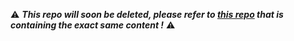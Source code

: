 :warning: ***This repo will soon be deleted, please refer to [this repo](https://github.com/Flint-Academy/AdaLovalace-RebootJS-Front) that is containing the exact same content !*** :warning: 
